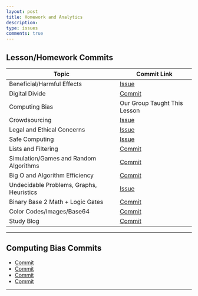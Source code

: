 ```yaml
---
layout: post
title: Homework and Analytics
description: 
type: issues
comments: true
---
```


## Lesson/Homework Commits


| Topic | Commit Link | 
|----------------------------------------------------|--------------------| 
| Beneficial/Harmful Effects | [Issue](https://github.com/ShawnRay09/shawnr_2025/issues/11) | 
| Digital Divide | [Commit](https://github.com/ShawnRay09/shawnr_2025/commit/b7b7b3d8ac7b273f412ab10fc8f5aa452d869977) | 
| Computing Bias | Our Group Taught This Lesson | 
| Crowdsourcing | [Issue](https://github.com/ShawnRay09/shawnr_2025/issues/12)  | 
| Legal and Ethical Concerns | [Issue](https://github.com/ShawnRay09/shawnr_2025/issues/13) | 
| Safe Computing | [Issue](https://github.com/ShawnRay09/shawnr_2025/issues/14) | 
| Lists and Filtering | [Commit](https://github.com/Hypernova101/MihirCSP/commit/f84290463b6acf2e29b0e25c1e1865b68f787a76#diff-f5342eb0baa98bdf30068dc85129a97bb73d5b5ace06da474d19971cc29b722f) |
| Simulation/Games and Random Algorithms             | [Commit](https://github.com/ShawnRay09/shawnr_2025/commit/1e2cd35b167c2e80fb3fe0350a66325870a4396e) |      
| Big O and Algorithm Efficiency                     | [Commit](https://github.com/ShawnRay09/shawnr_2025/commit/62324da8758b87c5cc7e626dc7b295cc0b26f15d) |                                                                                         
| Undecidable Problems, Graphs, Heuristics | [Issue](https://github.com/ShawnRay09/shawnr_2025/issues/15) | 
| Binary Base 2 Math + Logic Gates                   | [Commit](https://github.com/ShawnRay09/shawnr_2025/commit/b874a6ae89b067d2820415e30484c5d5c7f3d330) |                                                                                           
| Color Codes/Images/Base64                          | [Commit](https://github.com/ShawnRay09/shawnr_2025/commit/b874a6ae89b067d2820415e30484c5d5c7f3d330)
| Study Blog | [Commit](https://github.com/ShawnRay09/shawnr_2025/commit/f08672cddd5cd853fd49c8a42ce9d4d27e66cc86) |

---

## Computing Bias Commits

 - [Commit](https://github.com/ShawnRay09/computerbias/commit/f134314fd1a2cfd1bfd8cb34d32adc538d9fdb06)
 - [Commit](https://github.com/ShawnRay09/computerbias/commit/36f201bcd16c21fd3d6e94bd726205dfcf48c12f)
 - [Commit](https://github.com/ShawnRay09/computerbias/commit/0e1752c5a998ed1329ef53092f6024c2f844d48c)
 - [Commit](https://github.com/ShawnRay09/computerbias/commit/597f3326a3ba45cbd86177014714c30310fc9fe4)

---